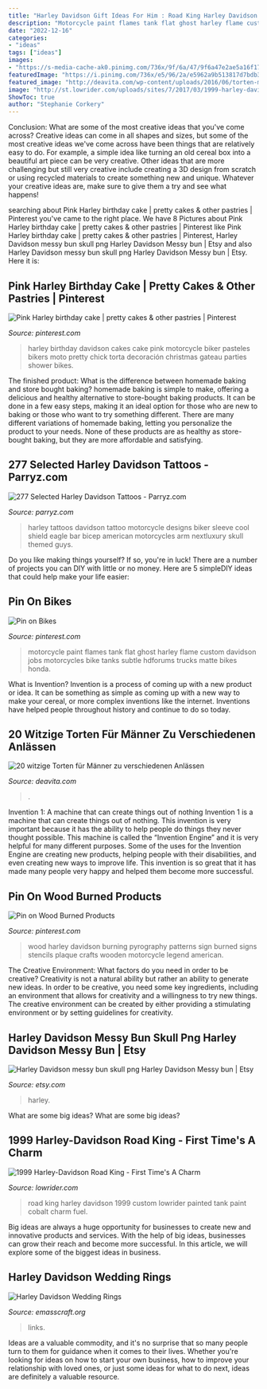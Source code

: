 ```yaml
---
title: "Harley Davidson Gift Ideas For Him : Road King Harley Davidson 1999 Custom Lowrider Painted Tank Paint Cobalt Charm Fuel"
description: "Motorcycle paint flames tank flat ghost harley flame custom davidson jobs motorcycles bike tanks subtle hdforums trucks matte bikes honda"
date: "2022-12-16"
categories:
- "ideas"
tags: ["ideas"]
images:
- "https://s-media-cache-ak0.pinimg.com/736x/9f/6a/47/9f6a47e2ae5a16f178b653c4c89f2922.jpg"
featuredImage: "https://i.pinimg.com/736x/e5/96/2a/e5962a9b513817d7bdb34d663ef60f8b--wood-burning-patterns-pyrography-patterns.jpg"
featured_image: "http://deavita.com/wp-content/uploads/2016/06/torten-maenner-harley-davidson-rocker-flammen.jpeg"
image: "http://st.lowrider.com/uploads/sites/7/2017/03/1999-harley-davidson-road-king-custom-painted-fuel-tank.jpg"
ShowToc: true
author: "Stephanie Corkery"
---
```



Conclusion: What are some of the most creative ideas that you've come across?
Creative ideas can come in all shapes and sizes, but some of the most creative ideas we've come across have been things that are relatively easy to do. For example, a simple idea like turning an old cereal box into a beautiful art piece can be very creative. Other ideas that are more challenging but still very creative include creating a 3D design from scratch or using recycled materials to create something new and unique. Whatever your creative ideas are, make sure to give them a try and see what happens!

	

		
searching about Pink Harley birthday cake | pretty cakes &amp; other pastries | Pinterest you've came to the right place. We have 8 Pictures about Pink Harley birthday cake | pretty cakes &amp; other pastries | Pinterest like Pink Harley birthday cake | pretty cakes &amp; other pastries | Pinterest, Harley Davidson messy bun skull png Harley Davidson Messy bun | Etsy and also Harley Davidson messy bun skull png Harley Davidson Messy bun | Etsy. Here it is:
		
    
## Pink Harley Birthday Cake | Pretty Cakes &amp; Other Pastries | Pinterest

<img loading=lazy src="https://s-media-cache-ak0.pinimg.com/736x/9f/6a/47/9f6a47e2ae5a16f178b653c4c89f2922.jpg" onerror="this.onerror=null;this.src='https://tse3.mm.bing.net/th?id=OIP.6k_WulHBVzyZ4uIRL1622wHaJ4&amp;pid=15.1';" alt="Pink Harley birthday cake | pretty cakes &amp; other pastries | Pinterest">

_Source: pinterest.com_

>harley birthday davidson cakes cake pink motorcycle biker pasteles bikers moto pretty chick torta decoración christmas gateau parties shower bikes. 

	

The finished product: What is the difference between homemade baking and store bought baking?
homemade baking is simple to make, offering a delicious and healthy alternative to store-bought baking products. It can be done in a few easy steps, making it an ideal option for those who are new to baking or those who want to try something different. There are many different variations of homemade baking, letting you personalize the product to your needs. None of these products are as healthy as store-bought baking, but they are more affordable and satisfying.

    
## 277 Selected Harley Davidson Tattoos - Parryz.com

<img loading=lazy src="http://parryz.com/wp-content/uploads/2017/09/Harley-Davidson-25.jpg" onerror="this.onerror=null;this.src='https://tse3.mm.bing.net/th?id=OIP.25DMkW3GQ04DIzgdRsQclAHaHa&amp;pid=15.1';" alt="277 Selected Harley Davidson Tattoos - Parryz.com">

_Source: parryz.com_

>harley tattoos davidson tattoo motorcycle designs biker sleeve cool shield eagle bar bicep american motorcycles arm nextluxury skull themed guys. 

	

Do you like making things yourself? If so, you're in luck! There are a number of projects you can DIY with little or no money. Here are 5 simpleDIY ideas that could help make your life easier: 

    
## Pin On Bikes

<img loading=lazy src="https://i.pinimg.com/originals/13/e9/73/13e9730ba86be633869051f54650d6d5.jpg" onerror="this.onerror=null;this.src='https://tse4.mm.bing.net/th?id=OIP.SQK4-bWgrRhO8C2wiOKJ6AHaFj&amp;pid=15.1';" alt="Pin on Bikes">

_Source: pinterest.com_

>motorcycle paint flames tank flat ghost harley flame custom davidson jobs motorcycles bike tanks subtle hdforums trucks matte bikes honda. 

	

What is Invention?
Invention is a process of coming up with a new product or idea. It can be something as simple as coming up with a new way to make your cereal, or more complex inventions like the internet. Inventions have helped people throughout history and continue to do so today.

    
## 20 Witzige Torten Für Männer Zu Verschiedenen Anlässen

<img loading=lazy src="http://deavita.com/wp-content/uploads/2016/06/torten-maenner-harley-davidson-rocker-flammen.jpeg" onerror="this.onerror=null;this.src='https://tse3.mm.bing.net/th?id=OIP._31isBe8py3HqFc4onnvqAHaHS&amp;pid=15.1';" alt="20 witzige Torten für Männer zu verschiedenen Anlässen">

_Source: deavita.com_

>. 

	

Invention 1: A machine that can create things out of nothing
Invention 1 is a machine that can create things out of nothing. This invention is very important because it has the ability to help people do things they never thought possible. This machine is called the “Invention Engine” and it is very helpful for many different purposes. Some of the uses for the Invention Engine are creating new products, helping people with their disabilities, and even creating new ways to improve life. This invention is so great that it has made many people very happy and helped them become more successful.

    
## Pin On Wood Burned Products

<img loading=lazy src="https://i.pinimg.com/736x/e5/96/2a/e5962a9b513817d7bdb34d663ef60f8b--wood-burning-patterns-pyrography-patterns.jpg" onerror="this.onerror=null;this.src='https://tse3.mm.bing.net/th?id=OIP.XgK-xED5g_4B6H9xThKycgHaHa&amp;pid=15.1';" alt="Pin on Wood Burned Products">

_Source: pinterest.com_

>wood harley davidson burning pyrography patterns sign burned signs stencils plaque crafts wooden motorcycle legend american. 

	

The Creative Environment: What factors do you need in order to be creative?
Creativity is not a natural ability but rather an ability to generate new ideas. In order to be creative, you need some key ingredients, including an environment that allows for creativity and a willingness to try new things. The creative environment can be created by either providing a stimulating environment or by setting guidelines for creativity.

    
## Harley Davidson Messy Bun Skull Png Harley Davidson Messy Bun | Etsy

<img loading=lazy src="https://i.etsystatic.com/26658960/r/il/a5d6c3/3175775577/il_fullxfull.3175775577_1q7q.jpg" onerror="this.onerror=null;this.src='https://tse4.mm.bing.net/th?id=OIP.HX_vTh-14aG-viLdhmhcVgHaGv&amp;pid=15.1';" alt="Harley Davidson messy bun skull png Harley Davidson Messy bun | Etsy">

_Source: etsy.com_

>harley. 

	

What are some big ideas?
What are some big ideas?

    
## 1999 Harley-Davidson Road King - First Time&#039;s A Charm

<img loading=lazy src="http://st.lowrider.com/uploads/sites/7/2017/03/1999-harley-davidson-road-king-custom-painted-fuel-tank.jpg" onerror="this.onerror=null;this.src='https://tse2.mm.bing.net/th?id=OIP.de5NZ_jEAaAJ0GMo3U7ATgHaE8&amp;pid=15.1';" alt="1999 Harley-Davidson Road King - First Time&#039;s A Charm">

_Source: lowrider.com_

>road king harley davidson 1999 custom lowrider painted tank paint cobalt charm fuel. 

	

Big ideas are always a huge opportunity for businesses to create new and innovative products and services. With the help of big ideas, businesses can grow their reach and become more successful. In this article, we will explore some of the biggest ideas in business.

    
## Harley Davidson Wedding Rings

<img loading=lazy src="https://www.emasscraft.org/wp-content/uploads/2017/03/cool_harley_davidson_wedding_rings_for_your_special_day_7.jpg" onerror="this.onerror=null;this.src='https://tse3.mm.bing.net/th?id=OIP.k6QV1kIN7M8J-EymU9n64QHaHa&amp;pid=15.1';" alt="Harley Davidson Wedding Rings">

_Source: emasscraft.org_

>links. 

	

Ideas are a valuable commodity, and it's no surprise that so many people turn to them for guidance when it comes to their lives. Whether you're looking for ideas on how to start your own business, how to improve your relationship with loved ones, or just some ideas for what to do next, ideas are definitely a valuable resource.

